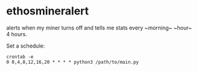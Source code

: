 # ethosmineralert
alerts when my miner turns off and tells me stats every ~morning~ ~hour~ 4 hours.

Set a schedule:
```
crontab -e
0 0,4,8,12,16,20 * * * * python3 /path/to/main.py
```

